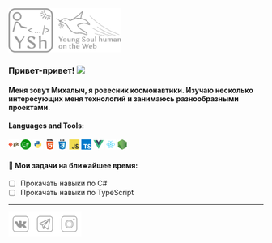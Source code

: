 <img src="YSh_logos-script-birdie_grey.svg" alt="My logo" width="222"/>

### Привет-привет! <img src="https://media.giphy.com/media/hvRJCLFzcasrR4ia7z/giphy.gif" width="25px">


<!--
**RZ3DDD/RZ3DDD** is a ✨ _special_ ✨ repository because its `README.md` (this file) appears on your GitHub profile.

Here are some ideas to get you started:

- 🔭 I’m currently working on ...
- 🌱 I’m currently learning ...
- 👯 I’m looking to collaborate on ...
- 🤔 I’m looking for help with ...
- 💬 Ask me about ...
- 📫 How to reach me: ...
- 😄 Pronouns: ...
- ⚡ Fun fact: ...
-->


#### Меня зовут Михалыч, я ровесник космонавтики. Изучаю несколько интересующих меня технологий и занимаюсь разнообразными проектами.

#### Languages and Tools:

<code><img height="20" src="https://raw.githubusercontent.com/github/explore/80688e429a7d4ef2fca1e82350fe8e3517d3494d/topics/git/git.png"></code>
<code><img height="20" src="https://raw.githubusercontent.com/github/explore/80688e429a7d4ef2fca1e82350fe8e3517d3494d/topics/csharp/csharp.png"></code>
<code><img height="20" src="https://raw.githubusercontent.com/github/explore/80688e429a7d4ef2fca1e82350fe8e3517d3494d/topics/python/python.png"></code>
<code><img height="20" src="https://raw.githubusercontent.com/github/explore/80688e429a7d4ef2fca1e82350fe8e3517d3494d/topics/html/html.png"></code>
<code><img height="20" src="https://raw.githubusercontent.com/github/explore/80688e429a7d4ef2fca1e82350fe8e3517d3494d/topics/css/css.png"></code>
<code><img height="20" src="https://raw.githubusercontent.com/github/explore/80688e429a7d4ef2fca1e82350fe8e3517d3494d/topics/javascript/javascript.png"></code>
<code><img height="20" src="https://raw.githubusercontent.com/github/explore/80688e429a7d4ef2fca1e82350fe8e3517d3494d/topics/typescript/typescript.png"></code>
<code><img height="20" src="https://raw.githubusercontent.com/github/explore/80688e429a7d4ef2fca1e82350fe8e3517d3494d/topics/vue/vue.png"></code>
<code><img height="20" src="https://raw.githubusercontent.com/github/explore/80688e429a7d4ef2fca1e82350fe8e3517d3494d/topics/react/react.png"></code>
<code><img height="20" src="https://raw.githubusercontent.com/github/explore/80688e429a7d4ef2fca1e82350fe8e3517d3494d/topics/nodejs/nodejs.png"></code>

#### 🚧 Мои задачи на ближайшее время:
<!-- TODO-IST:START -->
* [ ] Прокачать навыки по С#
* [ ] Прокачать навыки по TypeScript
<!-- TODO-IST:END -->

---

<a href="https://vk.com/rz3ddd">
  <img align="left" alt="VKontakte" width="48px" src="logo_vk-wide-grey-bg.svg" />
</a>
<a href="https://t.me/RZ3DDD">
  <img align="left" alt="Telegram" width="48px" src="logo_telegram-grey-bg.svg" />
</a>
<a href="https://www.instagram.com/yshonweb">
  <img align="left" alt="Instagram" width="48px" src="logo_instagram-grey-bg.svg" />
</a>


